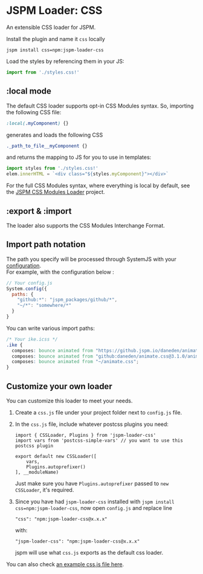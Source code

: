 # JSPM Loader: CSS

An extensible CSS loader for JSPM.

Install the plugin and name it `css` locally

```
jspm install css=npm:jspm-loader-css
```

Load the styles by referencing them in your JS:

```js
import from './styles.css!'
```

## :local mode

The default CSS loader supports opt-in CSS Modules syntax. So, importing the following CSS file:

```css
:local(.myComponent) {}
```

generates and loads the following CSS

```css
._path_to_file__myComponent {}
```

and returns the mapping to JS for you to use in templates:

```js
import styles from './styles.css!'
elem.innerHTML = `<div class="${styles.myComponent}"></div>`
```

For the full CSS Modules syntax, where everything is local by default, see the [JSPM CSS Modules Loader](https://github.com/geelen/jspm-loader-css-modules) project.

## :export & :import

The loader also supports the CSS Modules Interchange Format. 

## Import path notation

The path you specify will be processed through SystemJS with your [configuration](https://github.com/systemjs/systemjs/blob/master/docs/config-api.md).  
For example, with the configuration below :

```js
// Your config.js
System.config({
  paths: {
    "github:*": "jspm_packages/github/*",
    "~/*": "somewhere/*"
  }
}
```

You can write various import paths:

```css
/* Your ike.icss */
.ike {
  composes: bounce animated from "https://github.jspm.io/daneden/animate.css@3.1.0/animate.css";
  composes: bounce animated from "github:daneden/animate.css@3.1.0/animate.css";
  composes: bounce animated from "~/animate.css";
}
```

## Customize your own loader

You can customize this loader to meet your needs.

1. Create a `css.js` file under your project folder next to `config.js` file.
2. In the `css.js` file, include whatever postcss plugins you need:

    ```
	import { CSSLoader, Plugins } from 'jspm-loader-css'
	import vars from 'postcss-simple-vars' // you want to use this postcss plugin
	
	export default new CSSLoader([
		vars,
		Plugins.autoprefixer()
	], __moduleName)
	``` 
	Just make sure you have `Plugins.autoprefixer` passed to `new CSSLoader`, it's required.
3. Since you have had `jspm-loader-css` installed with `jspm install css=npm:jspm-loader-css`, now open `config.js` and replace line
    
	```
	"css": "npm:jspm-loader-css@x.x.x"
	```
	with:
	```
	"jspm-loader-css": "npm:jspm-loader-css@x.x.x"
	```
    jspm will use what `css.js` exports as the default css loader.
	
You can also check [an example css.js file here](https://github.com/geelen/glenmaddern.com/blob/master/src/css.js "Customize your own jspm css loader").
	
